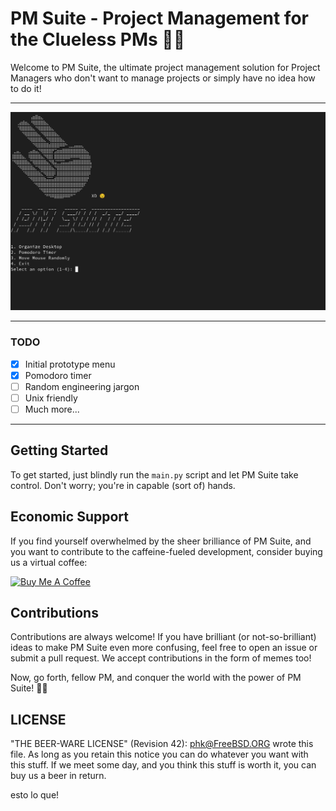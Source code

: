 # PM Suite - Project Management for the Clueless PMs 🤔💼

Welcome to PM Suite, the ultimate project management solution for Project Managers who don't want to manage projects or simply have no idea how to do it!

<hr>

![Alt text](static/img/readme.png)

<hr>


### TODO

- [x] Initial prototype menu
- [x] Pomodoro timer
- [ ] Random engineering jargon
- [ ] Unix friendly
- [ ] Much more...

<hr>


    
 ## Getting Started

To get started, just blindly run the `main.py` script and let PM Suite take control. Don't worry; you're in capable (sort of) hands.

## Economic Support

If you find yourself overwhelmed by the sheer brilliance of PM Suite, and you want to contribute to the caffeine-fueled development, consider buying us a virtual coffee:

[![Buy Me A Coffee](https://img.shields.io/badge/Buy%20Me%20A%20Coffee-Donate-blue.svg)](https://www.buymeacoffee.com/guillermodf)

## Contributions

Contributions are always welcome! If you have brilliant (or not-so-brilliant) ideas to make PM Suite even more confusing, feel free to open an issue or submit a pull request. We accept contributions in the form of memes too!

Now, go forth, fellow PM, and conquer the world with the power of PM Suite! 🚀😄

## LICENSE

  "THE BEER-WARE LICENSE" (Revision 42):
  <phk@FreeBSD.ORG> wrote this file.  As long as you retain this notice you
  can do whatever you want with this stuff. If we meet some day, and you think
  this stuff is worth it, you can buy us a beer in return. 
 
esto lo que!